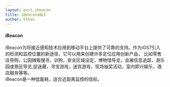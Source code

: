 ```yaml
---
layout: post_ibeacon
title: iBeaconaBLE
author: Ethan
---
```


#### iBeacon    
   iBeacon为将接近感知技术应用到移动平台上提供了可靠的支持。作为iOS7引入的检测和监控位置的新途径，它可以用来创建许多定位应用创新产品，
比如零售店导购，公园摊贩搜寻，训狗，安全区域设定，博物馆导览，会展信息追踪，游乐园或景区导览,捉迷藏，寻宝游戏，迷宫游戏，现场抽奖活动，室内即兴娱乐，酒店服务等等。     
	iBeacon是一种低能耗，适合近距离监控的信标。
